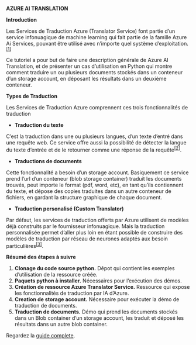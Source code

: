 **AZURE AI TRANSLATION**

**Introduction**

Les Services de Traduction Azure (Translator Service) font partie d’un service infonuagique de machine learning qui fait partie de la famille Azure Ai Services, pouvant être utilisé avec n’importe quel système d’exploitation.<sup>[\[1\]](#footnote-1)</sup>

Ce tutoriel a pour but de faire une description générale de Azure AI Translation, et de présenter un cas d’utilisation en Python qui montre comment traduire un ou plusieurs documents stockés dans un conteneur d’un storage account, en déposant les résultats dans un deuxième conteneur.

**Types de Traduction**

Les Services de Traduction Azure comprennent ces trois fonctionnalités de traduction

- **Traduction du texte**

C’est la traduction dans une ou plusieurs langues, d’un texte d’entré dans une requête web. Ce service offre aussi la possibilité de détecter la langue du texte d’entrée et de le retourner comme une réponse de la requête<sup>[\[2\]](#footnote-2)</sup>.

- **Traductions de documents**

Cette fonctionnalité a besoin d’un storage account. Basiquement ce service prend l’url d’un conteneur (blob storage container) traduit les documents trouvés, peut importe le format (pdf, word, etc), en tant qu’ils contiennent du texte, et dépose des copies traduites dans un autre conteneur de fichiers, en gardant la structure graphique de chaque document.

- **Traduction personalisé (Custom Translator)**

Par défaut, les services de traduction offerts par Azure utilisent de modèles déjà construits par le fournisseur infonuagique. Mais la traduction personnalisée permet d’aller plus loin en étant possible de construire des modèles de traduction par réseau de neurones adaptés aux besoin particulières<sup>[\[3\]](#footnote-3)</sup>.

**Résumé des étapes à suivre**

1. **Clonage du code source python.** Dêpot qui contient les exemples d’utilisation de la ressource créée.
2. **Paquets python à installer.** Nécessaires pour l’exécution des démos.
3. **Création de ressource Azure Translator Service.** Ressource qui expose les fonctionnalités de traduction par IA d’Azure.
4. **Creation de storage account.** Nécessaire pour exécuter la démo de traduction de documents.
5. **Traduction de documents.** Démo qui prend les documents stockés dans un Blob container d’un storage account, les traduit et déposé les résultats dans un autre blob container.

Regardez la [guide complete](https://cegepsaintefoy-my.sharepoint.com/:w:/g/personal/2491773_csfoy_ca/EeV4P1GREVxLo35GWDv6LQUBAA8nCRQrJHWjYlx9sk1kdQ?e=CogoK6).

